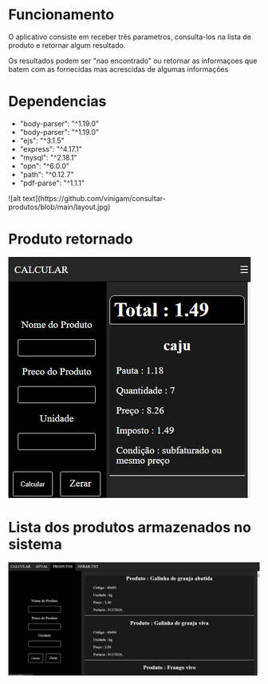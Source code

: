# Funcionamento<br>
<p>O aplicativo consiste em receber três parametros, consulta-los na lista de produto e retornar algum resultado.<br>
<p> Os resultados podem ser "nao encontrado" ou retornar as informaçoes que batem com as fornecidas mas acrescidas de algumas informações<br>

# Dependencias<br>
<ul>
  <li>"body-parser": "^1.19.0"</li>
  <li>"body-parser": "^1.19.0"</li> 
  <li>"ejs": "^3.1.5"</li>
  <li>"express": "^4.17.1"</li>
  <li>"mysql": "^2.18.1"</li>
  <li>"opn": "^6.0.0"</li>
  <li> "path": "^0.12.7"</li>
  <li>  "pdf-parse": "^1.1.1" </li>
</ul>
![alt text](https://github.com/vinigam/consultar-produtos/blob/main/layout.jpg)

# Produto retornado<br>
![alt text](https://github.com/vinigam/consultar-produtos/blob/main/calcular.jpg)

# Lista dos produtos armazenados no sistema 
![alt text](https://github.com/vinigam/consultar-produtos/blob/main/produtos.jpg)
